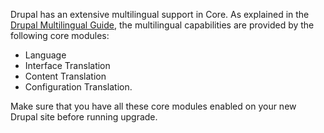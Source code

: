 Drupal has an extensive multilingual support in Core. As explained in the [Drupal Multilingual Guide](https://www.drupal.org/docs/8/multilingual/choosing-and-installing-multilingual-modules), the multilingual capabilities are provided by the following core modules:

* Language
* Interface Translation
* Content Translation
* Configuration Translation.

Make sure that you have all these core modules enabled on your new Drupal site before running upgrade.
